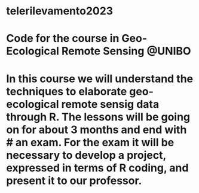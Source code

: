 # telerilevamento2023
# Code for the course in Geo-Ecological Remote Sensing @UNIBO

# In this course we will understand the techniques to elaborate geo-ecological remote sensig data through R. The lessons will be going on for about 3 months and end with # an exam. For the exam it will be necessary to develop a project, expressed in terms of R coding, and present it to our professor. 
